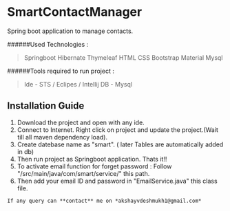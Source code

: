 # SmartContactManager
Spring boot application to manage contacts.

######Used Technologies : 
 >Springboot
 >Hibernate
 >Thymeleaf
 >HTML
 >CSS
 >Bootstrap
 >Material
 >Mysql
 
######Tools required to run project :
 >Ide - STS / Eclipes / Intellij
 >DB - Mysql   
  
## Installation Guide
  1. Download the project and open with any ide. 
  2. Connect to Internet. Right click on project and update the project.(Wait till all maven dependency load).
  3. Create datebase name as "smart". ( later Tables are automatically added in db) 
  4. Then run project as Springboot application. Thats it!! 
  5. To activate email function for forget password :
     Follow "/src/main/java/com/smart/service/" this path. 
  6. Then add your email ID and password in "EmailService.java" this class file.

```
If any query can **contact** me on *akshayvdeshmukh1@gmail.com*
```
